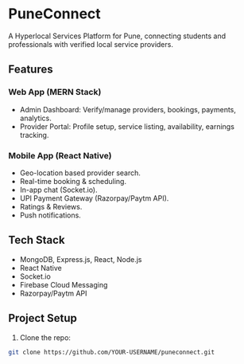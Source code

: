 # PuneConnect

A Hyperlocal Services Platform for Pune, connecting students and professionals with verified local service providers.

## Features

### Web App (MERN Stack)
- Admin Dashboard: Verify/manage providers, bookings, payments, analytics.
- Provider Portal: Profile setup, service listing, availability, earnings tracking.

### Mobile App (React Native)
- Geo-location based provider search.
- Real-time booking & scheduling.
- In-app chat (Socket.io).
- UPI Payment Gateway (Razorpay/Paytm API).
- Ratings & Reviews.
- Push notifications.

## Tech Stack
- MongoDB, Express.js, React, Node.js
- React Native
- Socket.io
- Firebase Cloud Messaging
- Razorpay/Paytm API

## Project Setup

1. Clone the repo:
```bash
git clone https://github.com/YOUR-USERNAME/puneconnect.git
